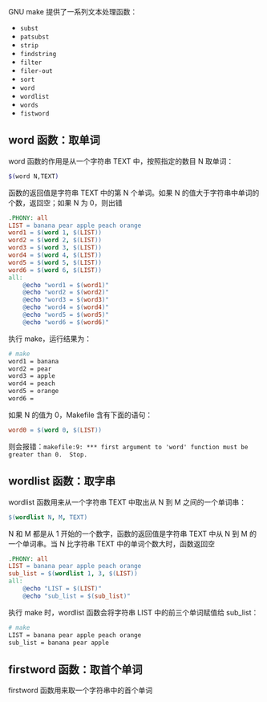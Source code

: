 GNU make 提供了一系列文本处理函数：

- `subst`
- `patsubst`
- `strip`
- `findstring`
- `filter`
- `filer-out`
- `sort`
- `word`
- `wordlist`
- `words`
- `fistword`

## word 函数：取单词

word 函数的作用是从一个字符串 TEXT 中，按照指定的数目 N 取单词：

```bash
$(word N,TEXT)
```

函数的返回值是字符串 TEXT 中的第 N 个单词。如果 N 的值大于字符串中单词的个数，返回空；如果 N 为 0，则出错

```makefile
.PHONY: all
LIST = banana pear apple peach orange 
word1 = $(word 1, $(LIST))
word2 = $(word 2, $(LIST))
word3 = $(word 3, $(LIST))
word4 = $(word 4, $(LIST))
word5 = $(word 5, $(LIST))
word6 = $(word 6, $(LIST))
all:
    @echo "word1 = $(word1)"
    @echo "word2 = $(word2)"
    @echo "word3 = $(word3)"
    @echo "word4 = $(word4)"
    @echo "word5 = $(word5)"
    @echo "word6 = $(word6)"
```

执行 make，运行结果为：

```bash
# make
word1 = banana
word2 = pear
word3 = apple
word4 = peach
word5 = orange
word6 =
```

如果 N 的值为 0，Makefile 含有下面的语句：

```makefile
word0 = $(word 0, $(LIST))
```

则会报错：`makefile:9: *** first argument to 'word' function must be greater than 0.  Stop.`

## wordlist 函数：取字串

wordlist 函数用来从一个字符串 TEXT 中取出从 N 到 M 之间的一个单词串：

```makefile
$(wordlist N, M, TEXT)
```

N 和 M 都是从 1 开始的一个数字，函数的返回值是字符串 TEXT 中从 N 到 M 的一个单词串。当 N 比字符串 TEXT 中的单词个数大时，函数返回空

```makefile
.PHONY: all
LIST = banana pear apple peach orange 
sub_list = $(wordlist 1, 3, $(LIST))
all:
    @echo "LIST = $(LIST)"
    @echo "sub_list = $(sub_list)"
```

执行 make 时，wordlist 函数会将字符串 LIST 中的前三个单词赋值给 sub_list：

```bash
# make
LIST = banana pear apple peach orange 
sub_list = banana pear apple
```

## firstword 函数：取首个单词

firstword 函数用来取一个字符串中的首个单词